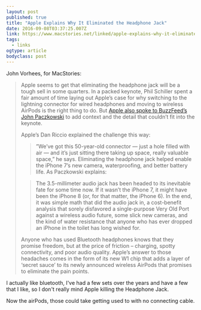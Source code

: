 ```yaml
---
layout: post 
published: true 
title: "Apple Explains Why It Eliminated the Headphone Jack" 
date: 2016-09-08T03:37:25.007Z 
link: https://www.macstories.net/linked/apple-explains-why-it-eliminated-the-headphone-jack/ 
tags:
  - links
ogtype: article 
bodyclass: post 
---
```


John Vorhees, for MacStories:
 
> Apple seems to get that eliminating the headphone jack will be a tough sell in some quarters. In a packed keynote, Phil Schiller spent a fair amount of time laying out Apple’s case for why switching to the lightning connector for wired headphones and moving to wireless AirPods is the right thing to do. But [Apple also spoke to BuzzFeed’s John Paczkowski](https://www.buzzfeed.com/johnpaczkowski/inside-iphone-7-why-apple-killed-the-headphone-jack) to add context and the detail that couldn’t fit into the keynote.
>
> Apple’s Dan Riccio explained the challenge this way:
>
> >”We’ve got this 50-year-old connector — just a hole filled with air — and it’s just sitting there taking up space, really valuable space,” he says.
Eliminating the headphone jack helped enable the iPhone 7’s new camera, waterproofing, and better battery life. As Paczkowski explains:
> 
> > The 3.5-millimeter audio jack has been headed to its inevitable fate for some time now. If it wasn’t the iPhone 7, it might have been the iPhone 8 (or, for that matter, the iPhone 6). In the end, it was simple math that did the audio jack in, a cost-benefit analysis that sorely disfavored a single-purpose Very Old Port against a wireless audio future, some slick new cameras, and the kind of water resistance that anyone who has ever dropped an iPhone in the toilet has long wished for.
> 
> Anyone who has used Bluetooth headphones knows that they promise freedom, but at the price of friction – charging, spotty connectivity, and poor audio quality. Apple’s answer to those headaches comes in the form of its new W1 chip that adds a layer of ‘secret sauce’ to its newly announced wireless AirPods that promises to eliminate the pain points.

I actually like bluetooth, I've had a few sets over the years and have a few that I like, so I don't really mind Apple killing the Headphone Jack.

Now the airPods, those could take getting used to with no connecting cable.
